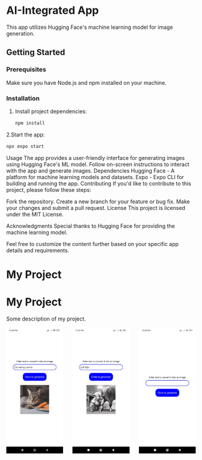 # AI-Integrated App

This app utilizes Hugging Face's machine learning model for image generation.

## Getting Started

### Prerequisites
Make sure you have Node.js and npm installed on your machine.

### Installation
1. Install project dependencies:

   ```bash
   npm install
2.Start the app:

   ```bash
  npx expo start

   ```
Usage
The app provides a user-friendly interface for generating images using Hugging Face's ML model.
Follow on-screen instructions to interact with the app and generate images.
Dependencies
Hugging Face - A platform for machine learning models and datasets.
Expo - Expo CLI for building and running the app.
Contributing
If you'd like to contribute to this project, please follow these steps:

Fork the repository.
Create a new branch for your feature or bug fix.
Make your changes and submit a pull request.
License
This project is licensed under the MIT License.

Acknowledgments
Special thanks to Hugging Face for providing the machine learning model.

Feel free to customize the content further based on your specific app details and requirements.
# My Project

# My Project

Some description of my project.

<div style="display: flex; justify-content: space-between;">

  <img src="assets/WhatsApp Image 2024-01-29 at 12.50.49_7bab52a5.jpg" width="30%" alt="Image 1">
  
  <img src="assets/WhatsApp Image 2024-01-29 at 12.50.49_e316161b.jpg" width="30%" alt="Image 2">
  
  <img src="assets/WhatsApp Image 2024-01-29 at 12.50.50_713e1792.jpg" width="30%" alt="Image 3">

</div>

